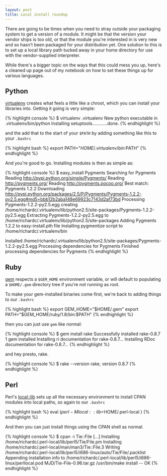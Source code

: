 ```yaml
---
layout: post
title: Local install roundup
---
```


There are going to be times when you need to stray outside your packaging
system to get a version of a module. It might be that the version your vendor
ships is too old, or that the module you're interested in is very new and so
hasn't been packaged for your distribution yet. One solution to this is to set
up a local library path tucked away in your home directory for use with the
vendor-supplied interpreter.

While there's a bigger topic on the ways that this could mess you up, here's a
cleaned up page out of my notebook on how to set these things up for various
languages.


## Python

[virtualenv](http://pypi.python.org/pypi/virtualenv) creates what feels
a little like a chroot, which you can install your libraries into.  Getting
it going is very simple:

{% highlight console %}
$ virtualenv .virtualenv
New python executable in .virtualenv/bin/python
Installing setuptools............done.
{% endhighlight %}

and the add that to the start of your `$PATH` by adding something like this to
your `.bashrc`

{% highlight bash %}
export PATH="$HOME/.virtualenv/bin:$PATH"
{% endhighlight %}

And you're good to go.  Installing modules is then as simple as:

{% highlight console %}
$ easy_install Pygments
Searching for Pygments
Reading http://pypi.python.org/simple/Pygments/
Reading http://pygments.org/
Reading http://pygments.pocoo.org/
Best match: Pygments 1.2.2
Downloading http://pypi.python.org/packages/2.5/P/Pygments/Pygments-1.2.2-py2.5.egg#md5=bbb12b2aba148e69923c7143d2af73bd
Processing Pygments-1.2.2-py2.5.egg
creating /home/richardc/.virtualenv/lib/python2.5/site-packages/Pygments-1.2.2-py2.5.egg
Extracting Pygments-1.2.2-py2.5.egg to /home/richardc/.virtualenv/lib/python2.5/site-packages
Adding Pygments 1.2.2 to easy-install.pth file
Installing pygmentize script to /home/richardc/.virtualenv/bin

Installed /home/richardc/.virtualenv/lib/python2.5/site-packages/Pygments-1.2.2-py2.5.egg
Processing dependencies for Pygments
Finished processing dependencies for Pygments
{% endhighlight %}


## Ruby

[gem](http://docs.rubygems.org/) respects a `$GEM_HOME` environment variable,
or will default to populating a `$HOME/.gem` directory tree if you're not
running as root.

To make your gem-installed binaries come first, we're back to adding things to
our `.bashrc`

{% highlight bash %}
export GEM_HOME="$HOME/.gem"
export PATH="$GEM_HOME/ruby/1.8/bin:$PATH"
{% endhighlight %}

then you can just use `gem` like normal:

{% highlight console %}
$ gem install rake
Successfully installed rake-0.8.7
1 gem installed
Installing ri documentation for rake-0.8.7...
Installing RDoc documentation for rake-0.8.7...
{% endhighlight %}

and hey presto, rake.

{% highlight console %}
$ rake --version
rake, version 0.8.7
{% endhighlight %}


## Perl

Perl's [local::lib](http://search.cpan.org/perldoc/local::lib) sets up all the
necessary environment to install CPAN modules into local paths, so again to
our `.bashrc`

{% highlight bash %}
eval $( perl -Mlocal::lib=$HOME/.perl-local )
{% endhighlight %}

And then you can just install things using the CPAN shell as normal.

{% highlight console %}
$ cpan -i Tie::File
[...]
Installing /home/richardc/.perl-local/lib/perl5/Tie/File.pm
Installing /home/richardc/.perl-local/man/man3/Tie::File.3
Writing /home/richardc/.perl-local/lib/perl5/i686-linux/auto/Tie/File/.packlist
Appending installation info to /home/richardc/.perl-local/lib/perl5/i686-linux/perllocal.pod
  MJD/Tie-File-0.96.tar.gz
  /usr/bin/make install  -- OK
{% endhighlight %}


